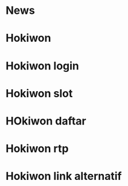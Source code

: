 # News
# Hokiwon
# Hokiwon login
# Hokiwon slot
# HOkiwon daftar
# Hokiwon rtp
# Hokiwon link alternatif
